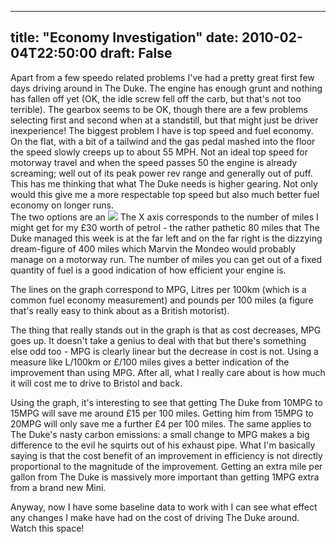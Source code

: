 
---
title: "Economy Investigation"
date: 2010-02-04T22:50:00
draft: False
---


<span>Apart</span> from a few <span><span><span>speedo</span></span></span> related problems I've had a pretty great first few days driving around in The Duke.  The engine has enough grunt and nothing has fallen off yet (OK, the idle screw fell off the <span><span><span>carb</span></span></span>, but that's not too terrible).  The gearbox seems to be OK, though there are a few problems selecting first and second when at a standstill, but that might just be driver inexperience!
The biggest problem I have is top speed and fuel economy.  On the flat, with a bit of a tailwind and the gas pedal mashed into the floor the speed slowly creeps up to about 55 MPH.  Not an ideal top speed for motorway travel and when the speed passes 50 the engine is already screaming; well out of its peak power rev range and generally out of puff.
This has me thinking that what The Duke needs is higher gearing.  Not only would this give me a more respectable top speed but also much better fuel economy on longer runs.  
The two options are an [<img src="http://3.bp.blogspot.com/_62oTnOHwOSo/S2tBumcHsPI/AAAAAAAACCM/vyRLmg62dDY/s400/fuel_economy.png"/>](http://3.bp.blogspot.com/_62oTnOHwOSo/S2tBumcHsPI/AAAAAAAACCM/vyRLmg62dDY/s1600-h/fuel_economy.png)
The X axis corresponds to the number of miles I might get for my £30 worth of petrol - the rather pathetic 80 miles that The Duke managed this week is at the far left and on the far right is the dizzying dream-figure of 400 miles which Marvin the <span><span><span>Mondeo</span></span></span> would probably manage on a motorway run.  The number of miles you can get out of a fixed quantity of fuel is a good indication of how efficient your engine is.

The lines on the graph correspond to MPG, Litres per 100km (which is a common fuel economy measurement) and pounds per 100 miles (a figure that's really easy to think about as a British motorist).

The thing that really stands out in the graph is that as cost decreases, MPG goes up.  It doesn't take a genius to deal with that but there's something else odd too - MPG is clearly linear but the decrease in cost is not.  Using a measure like L/100km or £/100 miles gives a better indication of the improvement than using MPG.  After all, what I really care about is how much it will cost me to drive to Bristol and back.

Using the graph, it's interesting to see that getting The Duke from 10MPG to 15MPG will save me around £15 per 100 miles.  Getting him from 15MPG to 20MPG will only save me a further £4 per 100 miles.  The same applies to The Duke's nasty carbon emissions:  a small change to MPG makes a big difference to the evil he squirts out of his exhaust pipe.  What I'm basically saying is that the cost benefit of an improvement in efficiency is not directly proportional to the magnitude of the improvement.  Getting an extra mile per gallon from The Duke is massively more important than getting 1MPG extra from a brand new Mini.

Anyway, now I have some baseline data to work with I can see what effect any changes I make have had on the cost of driving The Duke around.  Watch this space!